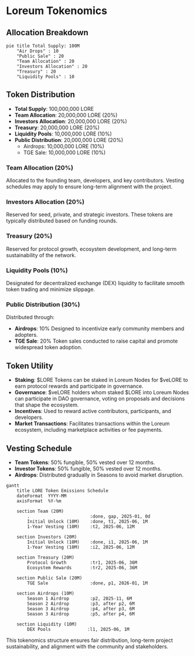 
# Loreum Tokenomics
## Allocation Breakdown

```mermaid
pie title Total Supply: 100M
    "Air Drops" : 10
    "Public Sale" : 20
    "Team Allocation" : 20
    "Investors Allocation" : 20
    "Treasury" : 20
    "Liquidity Pools" : 10
```

## Token Distribution

- **Total Supply**: 100,000,000 LORE
- **Team Allocation**: 20,000,000 LORE (20%)
- **Investors Allocation**: 20,000,000 LORE (20%)
- **Treasury**: 20,000,000 LORE (20%)
- **Liquidity Pools**: 10,000,000 LORE (10%)
- **Public Distribution**: 20,000,000 LORE (20%)
  - Airdrops: 10,000,000 LORE (10%) 
  - TGE Sale: 10,000,000 LORE (10%)

### Team Allocation (20%)
Allocated to the founding team, developers, and key contributors. Vesting schedules may apply to ensure long-term alignment with the project.

### Investors Allocation (20%)
Reserved for seed, private, and strategic investors. These tokens are typically distributed based on funding rounds.

### Treasury (20%)
Reserved for protocol growth, ecosystem development, and long-term sustainability of the network.

### Liquidity Pools (10%)
Designated for decentralized exchange (DEX) liquidity to facilitate smooth token trading and minimize slippage.

### Public Distribution (30%)
Distributed through:
- **Airdrops**: 10% Designed to incentivize early community members and adopters.
- **TGE Sale**: 20% Token sales conducted to raise capital and promote widespread token adoption.

## Token Utility

- **Staking**: $LORE Tokens can be staked in Loreum Nodes for $veLORE to earn protocol rewards and participate in governance.
- **Governance**: $veLORE holders whom staked $LORE into Loreum Nodes can participate in DAO governance, voting on proposals and decisions that shape the ecosystem.
- **Incentives**: Used to reward active contributors, participants, and developers.
- **Market Transactions**: Facilitates transactions within the Loreum ecosystem, including marketplace activities or fee payments.

## Vesting Schedule

- **Team Tokens**: 50% fungible, 50% vested over 12 months.
- **Investor Tokens**: 50% fungible, 50% vested over 12 months.
- **Airdrops**: Distributed gradually in Seasons to avoid market disruption.

```mermaid
gantt
    title LORE Token Emissions Schedule
    dateFormat  YYYY-MM
    axisFormat  %Y-%m
    
    section Team (20M)
        .                       :done, gap, 2025-01, 0d
        Initial Unlock (10M)    :done, t1, 2025-06, 1M
        1-Year Vesting (10M)    :t2, 2025-06, 12M
    
    section Investors (20M)
        Initial Unlock (10M)    :done, i1, 2025-06, 1M
        1-Year Vesting (10M)    :i2, 2025-06, 12M
        
    section Treasury (20M)
        Protocol Growth         :tr1, 2025-06, 36M
        Ecosystem Rewards       :tr2, 2025-06, 36M
        
    section Public Sale (20M)
        TGE Sale                :done, p1, 2026-01, 1M

    section Airdrops (10M)
        Season 1 Airdrop        :p2, 2025-11, 6M
        Season 2 Airdrop        :p3, after p2, 6M
        Season 3 Airdrop        :p4, after p3, 6M
        Season 3 Airdrop        :p5, after p4, 6M
        
    section Liquidity (10M)
        DEX Pools              :l1, 2025-06, 1M
```

This tokenomics structure ensures fair distribution, long-term project sustainability, and alignment with the community and stakeholders.
